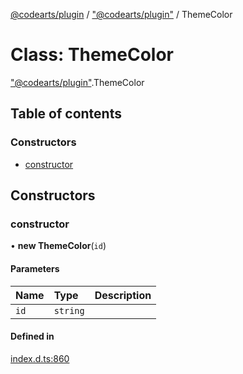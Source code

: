 [@codearts/plugin](../README.md) / ["@codearts/plugin"](../modules/_codearts_plugin_.md) / ThemeColor

# Class: ThemeColor

["@codearts/plugin"](../modules/_codearts_plugin_.md).ThemeColor

## Table of contents

### Constructors

- [constructor](codearts_plugin_.ThemeColor.md#constructor)

## Constructors

### constructor

• **new ThemeColor**(`id`)

#### Parameters

| Name | Type | Description |
| :------ | :------ | :------ |
| `id` | `string` |  |

#### Defined in

[index.d.ts:860](https://github.com/huaweicloud/cloudide-plugin-api/blob/03c74e5/index.d.ts#L860)
